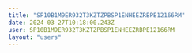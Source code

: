 ```yaml
---
title: "SP10B1M9ER932T3KZTZPBSP1ENHEEZRBPE12166RM"
date: 2024-03-27T10:18:00.243Z
user: SP10B1M9ER932T3KZTZPBSP1ENHEEZRBPE12166RM
layout: "users"
---
```

    